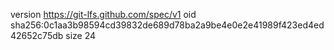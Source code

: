 version https://git-lfs.github.com/spec/v1
oid sha256:0c1aa3b98594cd39832de689d78ba2a9be4e0e2e41989f423ed4ed42652c75db
size 24
